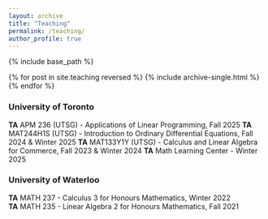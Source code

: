 ```yaml
---
layout: archive
title: "Teaching"
permalink: /teaching/
author_profile: true
---
```


{% include base_path %}

{% for post in site.teaching reversed %}
  {% include archive-single.html %}
{% endfor %}

<!--- Changes and Updates Start Here -->

### University of Toronto
**TA** APM 236 (UTSG) - Applications of Linear Programming, Fall 2025
**TA** MAT244H1S (UTSG) - Introduction to Ordinary Differential Equations, Fall 2024 & Winter 2025
**TA** MAT133Y1Y (UTSG) - Calculus and Linear Algebra for Commerce, Fall 2023 & Winter 2024
**TA** Math Learning Center - Winter 2025

### University of Waterloo
**TA** MATH 237 - Calculus 3 for Honours Mathematics, Winter 2022 \
**TA** MATH 235 - Linear Algebra 2 for Honours Mathematics, Fall 2021